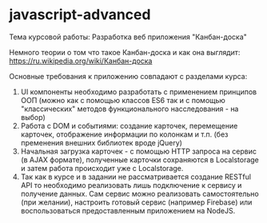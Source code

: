 # javascript-advanced

Тема курсовой работы: Разработка веб приложения "Канбан-доска"

Немного теории о том что такое Канбан-доска и как она выглядит:
https://ru.wikipedia.org/wiki/Канбан-доска

Основные требования к приложению совпадают с разделами курса:
1. UI компоненты необходимо разработать с применением принципов ООП (можно как с помощью классов ES6 так и с помощью "классических" методов функционального насследования - на выбор)
2. Работа с DOM и событиями: создание карточек, перемещение карточек, отображение информации по колонкам и т.п. (без пременения внешних библиотек вроде jQuery)
3. Начальная загрузка карточек - с помощью HTTP запроса на сервис (в AJAX формате), полученные карточки сохраняются в Localstorage  и затем работа происходит уже с Localstorage.
4. Так как в курсе и в задании не рассматривается создание RESTful API то необходимо реализовать лишь подключение к сервису и получение данных. Сам сервис можно реализовать самостоятельно (при желании), настроить готовый сервис (например Firebase) или воспользоваться предоставленным приложением на NodeJS.
